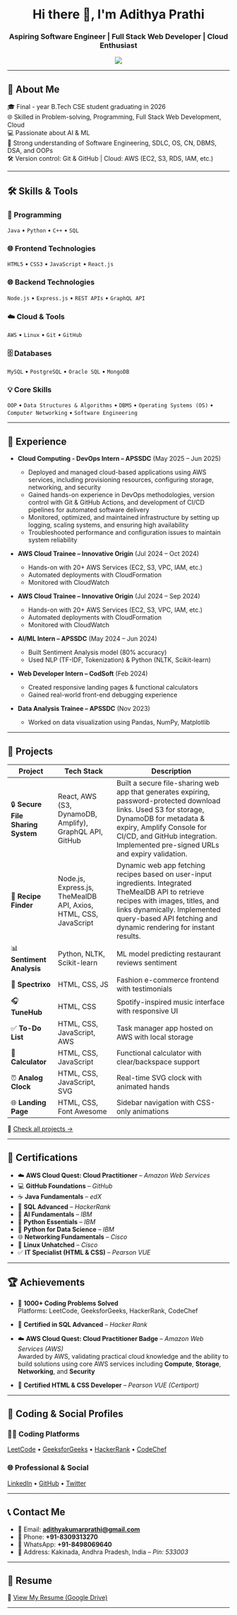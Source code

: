 <h1 align="center">Hi there 👋, I'm Adithya Prathi</h1>
<h3 align="center">Aspiring Software Engineer | Full Stack Web Developer | Cloud Enthusiast </h3>

<p align="center">
  <img src="https://readme-typing-svg.herokuapp.com?center=true&lines=Passionate+about+Software+Development+%26+Cloud;Full Stack Web+Developer+%7C+AWS+Explorer+%7C+ML+Learner;Always+Learning+New+Tech!&duration=8000&speed=70&width=500&height=45" />
</p>

---

## 📌 About Me

🎓 Final - year B.Tech CSE student graduating in 2026  
🌐 Skilled in Problem-solving, Programming, Full Stack Web Development, Cloud  
💻 Passionate about AI & ML  
🧠 Strong understanding of Software Engineering, SDLC, OS, CN, DBMS, DSA, and OOPs  
🛠️ Version control: Git & GitHub | Cloud: AWS (EC2, S3, RDS, IAM, etc.)  

---

## 🛠 Skills & Tools

### 🚀 Programming
`Java` • `Python` • `C++` • `SQL`

### 🌐 Frontend Technologies
`HTML5` • `CSS3` • `JavaScript` • `React.js`

### 🌐 Backend Technologies
`Node.js` • `Express.js` • `REST APIs` • `GraphQL API`

### ☁️ Cloud & Tools
`AWS` • `Linux` • `Git` • `GitHub`

### 🗄️ Databases
`MySQL` • `PostgreSQL` • `Oracle SQL` • `MongoDB`

### 💡 Core Skills  
`OOP` • `Data Structures & Algorithms` • `DBMS` • `Operating Systems (OS)` • `Computer Networking` • `Software Engineering`

---

## 💼 Experience
- **Cloud Computing - DevOps Intern – APSSDC** (May 2025 – Jun 2025)  
  - Deployed and managed cloud-based applications using AWS services, including provisioning resources, configuring storage, networking, and security
  - Gained hands-on experience in DevOps methodologies, version control with Git & GitHub Actions, and development of CI/CD pipelines for automated software delivery
  - Monitored, optimized, and maintained infrastructure by setting up logging, scaling systems, and ensuring high availability
  - Troubleshooted performance and configuration issues to maintain system reliability

- **AWS Cloud Trainee – Innovative Origin** (Jul 2024 – Oct 2024)  
  - Hands-on with 20+ AWS Services (EC2, S3, VPC, IAM, etc.)
  - Automated deployments with CloudFormation  
  - Monitored with CloudWatch

- **AWS Cloud Trainee – Innovative Origin** (Jul 2024 – Sep 2024)  
  - Hands-on with 20+ AWS Services (EC2, S3, VPC, IAM, etc.)
  - Automated deployments with CloudFormation  
  - Monitored with CloudWatch  

- **AI/ML Intern – APSSDC** (May 2024 – Jun 2024)  
  - Built Sentiment Analysis model (80% accuracy)  
  - Used NLP (TF-IDF, Tokenization) & Python (NLTK, Scikit-learn)

- **Web Developer Intern – CodSoft** (Feb 2024)  
  - Created responsive landing pages & functional calculators  
  - Gained real-world front-end debugging experience

- **Data Analysis Trainee – APSSDC** (Nov 2023)  
  - Worked on data visualization using Pandas, NumPy, Matplotlib 

---

## 🌟 Projects

| Project | Tech Stack | Description |
|---------|------------|-------------|
| 🔒 **Secure File Sharing System** | React, AWS (S3, DynamoDB, Amplify), GraphQL API, GitHub | Built a secure file-sharing web app that generates expiring, password-protected download links. Used S3 for storage, DynamoDB for metadata & expiry, Amplify Console for CI/CD, and GitHub integration. Implemented pre-signed URLs and expiry validation. |
| 🍲 **Recipe Finder** | Node.js, Express.js, TheMealDB API, Axios, HTML, CSS, JavaScript | Dynamic web app fetching recipes based on user-input ingredients. Integrated TheMealDB API to retrieve recipes with images, titles, and links dynamically. Implemented query-based API fetching and dynamic rendering for instant results. |
| 📊 **Sentiment Analysis** | Python, NLTK, Scikit-learn | ML model predicting restaurant reviews sentiment |
| 🛒 **Spectrixo** | HTML, CSS, JS | Fashion e-commerce frontend with testimonials |
| 🎧 **TuneHub** | HTML, CSS | Spotify-inspired music interface with responsive UI |
| ✅ **To-Do List** | HTML, CSS, JavaScript, AWS | Task manager app hosted on AWS with local storage |
| 🔢 **Calculator** | HTML, CSS, JavaScript | Functional calculator with clear/backspace support |
| ⏰ **Analog Clock** | HTML, CSS, JavaScript, SVG | Real-time SVG clock with animated hands |
| 🌐 **Landing Page** | HTML, CSS, Font Awesome | Sidebar navigation with CSS-only animations |

🔗 [Check all projects →](https://github.com/ADITHYA2026/Projects)

---

## 📜 Certifications

- ☁️ **AWS Cloud Quest: Cloud Practitioner** – *Amazon Web Services*  
- 💻 **GitHub Foundations** – *GitHub*  
- ☕ **Java Fundamentals** – *edX*  
- 🧮 **SQL Advanced** – *HackerRank*  
- 🧠 **AI Fundamentals** – *IBM*  
- 🐍 **Python Essentials** – *IBM*  
- 🐍 **Python for Data Science** – *IBM*  
- 🌐 **Networking Fundamentals** – *Cisco*  
- 🐧 **Linux Unhatched** – *Cisco*  
- ✅ **IT Specialist (HTML & CSS)** – *Pearson VUE*  

---

## 🏆 Achievements

- 🧩 **1000+ Coding Problems Solved**  
  Platforms: LeetCode, GeeksforGeeks, HackerRank, CodeChef

- 📜 **Certified in SQL Advanced** – *Hacker Rank*  

- ☁️ **AWS Cloud Quest: Cloud Practitioner Badge** – *Amazon Web Services (AWS)*  
  Awarded by AWS, validating practical cloud knowledge and the ability to build solutions using core AWS services including **Compute**, **Storage**, **Networking**, and **Security**

- 📜 **Certified HTML & CSS Developer** – *Pearson VUE (Certiport)*  

---

## 🔗 Coding & Social Profiles

### 👨‍💻 Coding Platforms
[LeetCode](https://leetcode.com/ADITYA_PRATHI/) • [GeeksforGeeks](https://auth.geeksforgeeks.org/user/aditya_prathi2005) • [HackerRank](https://www.hackerrank.com/profile/22P31A0540) • [CodeChef](https://www.codechef.com/users/sriaditya2608)

### 🌐 Professional & Social
[LinkedIn](https://www.linkedin.com/in/adithyakumarprathi) • [GitHub](https://github.com/ADITHYA2026) • [Twitter](https://x.com/HereIsAdithya)

---

## 📞 Contact Me

- 📧 Email: **adithyakumarprathi@gmail.com**  
- 📱 Phone: **+91-8309313270**  
- 💬 WhatsApp: **+91-8498069640**  
- 📍 Address: Kakinada, Andhra Pradesh, India – *Pin: 533003*

---

## 📄 Resume

🔻 [View My Resume (Google Drive)](https://drive.google.com/file/d/12RfSmsSsGbS1r_z1pSv5aYxzstFaQzhY/view?usp=drive_link)

---
